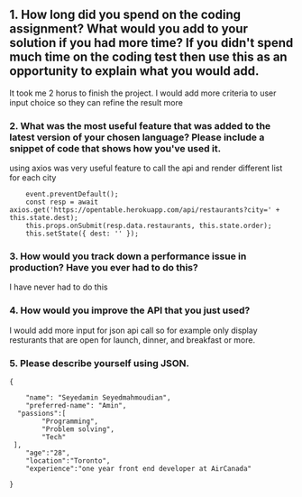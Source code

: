 

## 1. How long did you spend on the coding assignment? What would you add to your solution if you had more time? If you didn't spend much time on the coding test then use this as an opportunity to explain what you would add.

It took me 2 horus to finish the project. I would add more criteria to user input choice so they can refine the result more 

### 2.	What was the most useful feature that was added to the latest version of your chosen language? Please include a snippet of code that shows how you've used it.

using axios was very useful feature to call the api and render different list for each city
        
        event.preventDefault();
        const resp = await axios.get('https://opentable.herokuapp.com/api/restaurants?city=' + this.state.dest);
        this.props.onSubmit(resp.data.restaurants, this.state.order);
        this.setState({ dest: '' });

### 3.	How would you track down a performance issue in production? Have you ever had to do this?

I have never had to do this 

### 4.	How would you improve the API that you just used?

I would add more input for json api call so for example only display resturants that are open for launch, dinner, and breakfast or more.

### 5.	Please describe yourself using JSON.

    {
   
        "name": "Seyedamin Seyedmahmoudian",
        "preferred-name": "Amin",
      "passions":[
            "Programming",
            "Problem solving",
            "Tech"
     ],
        "age":"28",
        "location":"Toronto",
        "experience":"one year front end developer at AirCanada"

    }